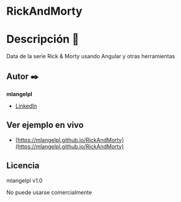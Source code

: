 # RickAndMorty

# Descripción 🌱
Data de la serie Rick & Morty usando Angular y otras herramientas

## Autor ✒️
**mlangelpl**

- [LinkedIn](www.linkedin.com/in/angel-paredes-lonasco)

## Ver ejemplo en vivo
- [https://mlangelpl.github.io/RickAndMorty](https://mlangelpl.github.io/RickAndMorty)

## Licencia
mlangelpl v1.0

No puede usarse comercialmente

